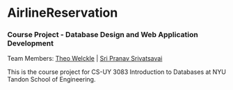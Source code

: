 # AirlineReservation
### Course Project - Database Design and Web Application Development

Team Members: [Theo Welckle](mailto:tlw9927@nyu.edu) | [Sri Pranav Srivatsavai](mailto:sri.pranav@nyu.edu)

This is the course project for CS-UY 3083 Introduction to Databases at NYU Tandon School of Engineering.
